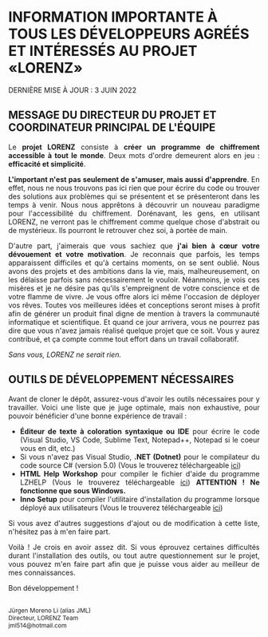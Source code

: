 # INFORMATION IMPORTANTE À TOUS LES DÉVELOPPEURS AGRÉÉS ET INTÉRESSÉS AU PROJET «LORENZ»

DERNIÈRE MISE À JOUR : 3 JUIN 2022

## MESSAGE DU DIRECTEUR DU PROJET ET COORDINATEUR PRINCIPAL DE L'ÉQUIPE

<div style="text-align: justify; text-justify: inter-word;">

Le **projet LORENZ** consiste à **créer un programme de chiffrement accessible à tout le monde**.
Deux mots d'ordre demeurent alors en jeu : **efficacité et simplicité**.

**L'important n'est pas seulement de s'amuser, mais aussi d'apprendre**. En effet, nous ne nous trouvons pas ici rien que pour écrire du code ou trouver des solutions aux problèmes qui se présentent et se présenteront dans les temps à venir. Nous nous apprêtons à découvrir un nouveau paradigme pour l'accessibilité du chiffrement. Dorénavant, les gens, en utilisant LORENZ, ne verront pas le chiffrement comme quelque chose d'abstrait ou de mystérieux. Ils pourront le retrouver chez soi, à portée de main.

D'autre part, j'aimerais que vous sachiez que **j'ai bien à cœur votre dévouement et votre motivation**. Je reconnais que parfois, les temps apparaissent difficiles et qu'à certains moments, on se sent oublié. Nous avons des projets et des ambitions dans la vie, mais, malheureusement, on les délaisse parfois sans nécessairement le vouloir. Néanmoins, je vois ces misères et je ne désire pas qu'ils s'empreignent de votre conscience et de votre flamme de vivre. Je vous offre alors ici même l'occasion de déployer vos rêves. Toutes vos meilleures idées et conceptions seront mises à profit afin de générer un produit final digne de mention à travers la communauté informatique et scientifique. Et quand ce jour arrivera, vous ne pourrez pas dire que vous n'avez jamais réalisé quelque projet que ce soit. Vous y aurez contribué, et ça compte comme tout effort dans un travail collaboratif.

*Sans vous, LORENZ ne serait rien.*

</div>

## OUTILS DE DÉVELOPPEMENT NÉCESSAIRES

<div style="text-align: justify; text-justify: inter-word;">

Avant de cloner le dépôt, assurez-vous d'avoir les outils nécessaires pour y travailler.
Voici une liste que je juge optimale, mais non exhaustive, pour pouvoir bénéficier d'une bonne expérience de travail :

- **Éditeur de texte à coloration syntaxique ou IDE** pour écrire le code
  (Visual Studio, VS Code, Sublime Text, Notepad++, Notepad si le coeur vous en dit, etc.)
- Si vous n'avez pas Visual Studio, **.NET (Dotnet)** pour le compilateur du code source C# (version 5.0)
  (Vous le trouverez téléchargeable [ici](https://dotnet.microsoft.com/download))
- **HTML Help Workshop** pour compiler le fichier d'aide du programme LZHELP
  (Vous le trouverez téléchargeable [ici](http://web.archive.org/web/20160201063255/http://download.microsoft.com/download/0/A/9/0A939EF6-E31C-430F-A3DF-DFAE7960D564/htmlhelp.exe))
  **ATTENTION ! Ne fonctionne que sous Windows.**
- **Inno Setup** pour compiler l'utilitaire d'installation du programme lorsque déployé aux utilisateurs
  (Vous le trouverez téléchargeable [ici](https://jrsoftware.org/isdl.php))

Si vous avez d'autres suggestions d'ajout ou de modification à cette liste, n'hésitez pas à m'en faire part.

Voilà ! Je crois en avoir assez dit.
Si vous éprouvez certaines difficultés durant l'installation des outils, ou tout autre questionnement sur le projet, vous pouvez m'en faire part afin que je puisse vous aider au meilleur de mes connaissances.

Bon développement !

</div>

<p style="font-size:12px">
 <br />Jürgen Moreno Li (alias JML)
 <br />Directeur, LORENZ Team
 <br />jml514@hotmail.com
</p>
